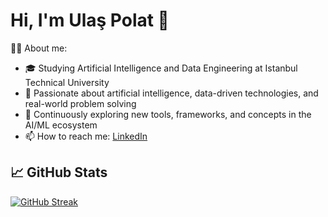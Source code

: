 # Hi, I'm Ulaş Polat 👋

🧑‍💻 About me:

- 🎓 Studying Artificial Intelligence and Data Engineering at Istanbul Technical University  
- 🔭 Passionate about artificial intelligence, data-driven technologies, and real-world problem solving  
- 🌱 Continuously exploring new tools, frameworks, and concepts in the AI/ML ecosystem  
- 📫 How to reach me: [LinkedIn](https://www.linkedin.com/in/ulas-polat)

## 📈 GitHub Stats
[![GitHub Streak](https://streak-stats.demolab.com?user=ulaspolat&theme=radical)](https://github.com/ulaspolat)
